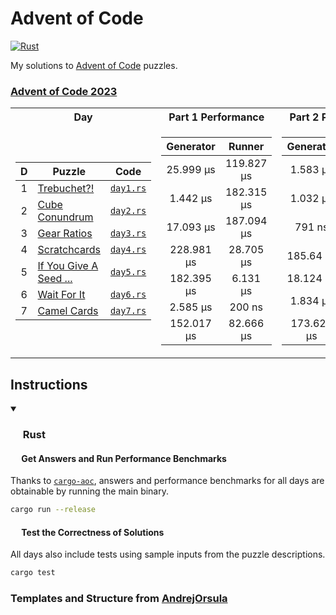 # Advent of Code

<p>
  <a href="https://github.com/Famoto/AdventOfCode2023/actions/workflows/rust.yml">   <img alt="Rust"   src="https://github.com/Famoto/AdventOfCode2023/actions/workflows/rust.yml/badge.svg"></a>
</p>

My solutions to [Advent of Code](https://adventofcode.com) puzzles.

### [Advent of Code 2023](https://adventofcode.com/2023)

<table>
<tr><th>Day</th><th>Part 1 Performance</th><th>Part 2 Performance</th></tr>
<tr><td>

| D | Puzzle                                                        |           Code           |
|:-:|---------------------------------------------------------------|:------------------------:|
| 1 | [Trebuchet?!](https://adventofcode.com/2023/day/1)            | [`day1.rs`](src/day1.rs) |
| 2 | [Cube Conundrum](https://adventofcode.com/2023/day/2)         | [`day2.rs`](src/day2.rs) |
| 3 | [Gear Ratios](https://adventofcode.com/2023/day/3)            | [`day3.rs`](src/day3.rs) |
| 4 | [Scratchcards](https://adventofcode.com/2023/day/4)           | [`day4.rs`](src/day4.rs) |
| 5 | [If You Give A Seed ...](https://adventofcode.com/2023/day/5) | [`day5.rs`](src/day5.rs) |
| 6 | [Wait For It](https://adventofcode.com/2023/day/6)| [`day6.rs`](src/day6.rs) |
| 7 | [Camel Cards](https://adventofcode.com/2023/day/7)| [`day7.rs`](src/day7.rs) |

</td><td>

| Generator  |   Runner   |
|:----------:|:----------:|
| 25.999 µs  | 119.827 µs |
|  1.442 µs  | 182.315 µs |
| 17.093 µs  | 187.094 µs |
| 228.981 µs | 28.705 µs  |
| 182.395 µs |  6.131 µs  |
|  2.585 µs  |   200 ns   |
| 152.017 µs | 82.666 µs  |

</td><td>

| Generator  |   Runner   |
|:----------:|:----------:|
|  1.583 µs  |  1.228 ms  |
|  1.032 µs  | 170.803 µs |
|   791 ns   | 113.365 µs |
| 185.64 µs  | 904.499 ms |
| 18.124 µs  |  3.927 s   |
|  1.834 µs  |  2.573 ms  |
| 173.628 µs | 72.858 µs  |

</td></tr>
</table>

## Instructions

<details open>
<summary><h3><a href="#-rust"><img src="https://rustacean.net/assets/rustacean-flat-noshadow.svg" width="16" height="16"></a> Rust</h3></summary>

#### <a href="#-test-the-correctness-of-solutions"><img src="https://www.svgrepo.com/show/271355/rocket-ship-rocket.svg" width="14" height="14"></a> Get Answers and Run Performance Benchmarks

Thanks to [`cargo-aoc`](https://github.com/gobanos/cargo-aoc), answers and performance benchmarks for all days are obtainable by running the main binary.

```bash
cargo run --release
```

#### <a href="#-test-the-correctness-of-solutions"><img src="https://www.svgrepo.com/show/269868/lab.svg" width="14" height="14"></a> Test the Correctness of Solutions

All days also include tests using sample inputs from the puzzle descriptions.

```bash
cargo test
```

</details>

### Templates and Structure from [AndrejOrsula](https://github.com/AndrejOrsula/aoc)
